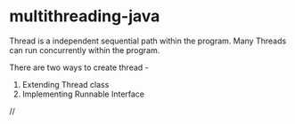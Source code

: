 # multithreading-java

Thread is a independent sequential path within the program.
Many Threads can run concurrently within the program.

There are two ways to create thread -
1. Extending Thread class
2. Implementing Runnable Interface

//